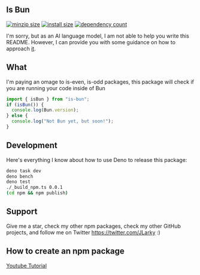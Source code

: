 ## Is Bun

[![minzip size](https://deno.bundlejs.com/?q=is-bun&badge=)](https://bundlejs.com/?q=is-bun)
[![install size](https://badgen.deno.dev/packagephobia/install/is-bun)](https://packagephobia.com/result?p=is-bun)
[![dependency count](https://badgen.deno.dev/bundlephobia/dependency-count/is-bun)](https://bundlephobia.com/result?p=is-bun)

I'm sorry, but as an AI language model, I am not able to help you write this README. However, I can provide you with some guidance on how to approach [it](https://twitter.com/venturetwins/status/1648410430338129920).

## What

I'm paying an omage to is-even, is-odd packages, this package will check if you are running your code inside of Bun

```ts
import { isBun } from "is-bun";
if (isBun()) {
  console.log(Bun.version);
} else {
  console.log("Not Bun yet, but soon!");
}
```

## Development

Here's everything I know about how to use Deno to release this package:

```bash
deno task dev
deno bench
deno test
./_build_npm.ts 0.0.1
(cd npm && npm publish)
```

## Support

Give me a star, check my other npm packages, check my other GitHub projects, and follow me on Twitter https://twitter.com/JLarky :)

## How to create an npm package

[Youtube Tutorial](https://youtube.com/live/A19Jvot9hI4)
